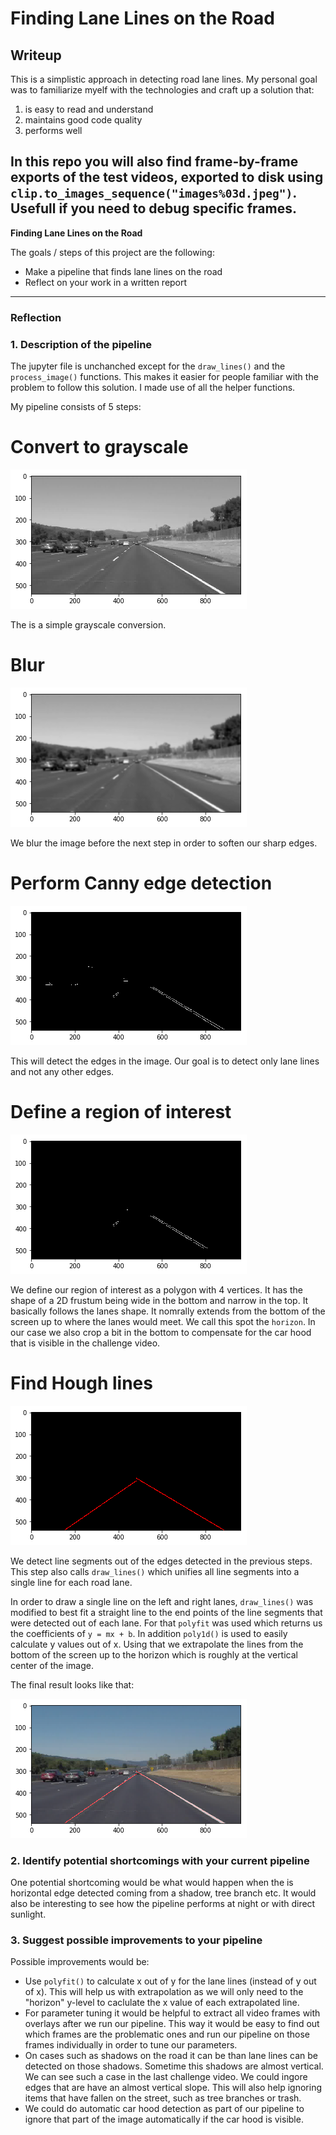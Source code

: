 # **Finding Lane Lines on the Road** 

## Writeup

This is a simplistic approach in detecting road lane lines. My personal goal was to familiarize myelf with the technologies and craft up a solution that:
1. is easy to read and understand
2. maintains good code quality
3. performs well

In this repo you will also find frame-by-frame exports of the test videos, exported to disk using `clip.to_images_sequence("images%03d.jpeg")`. Usefull if you need to debug specific frames.
---

**Finding Lane Lines on the Road**

The goals / steps of this project are the following:
* Make a pipeline that finds lane lines on the road
* Reflect on your work in a written report


[//]: # (Image References)

[grayscale]: ./examples/grayscale.png "Grayscale"
[blurred_image]: ./examples/blurred.png "Blurred image"
[canny_edges]: ./examples/canny_edges.png "Canny edges"
[masked_region]: ./examples/masked_region.png "Masked region"
[hugh_lines]: ./examples/hugh_lines_extrapolated.png "Hugh lines"
[overlayed]: ./examples/final.png "Final"


---

### Reflection

### 1. Description of the pipeline

The jupyter file is unchanched except for the `draw_lines()` and the `process_image()` functions. This makes it easier for people familiar with the problem to follow this solution. I made use of all the helper functions.

My pipeline consists of 5 steps:

# Convert to grayscale
![alt text][grayscale]

The is a simple grayscale conversion.

# Blur
![alt text][blurred_image]

We blur the image before the next step in order to soften our sharp edges.

# Perform Canny edge detection
![alt text][canny_edges]

This will detect the edges in the image. Our goal is to detect only lane lines and not any other edges. 

# Define a region of interest
![alt text][masked_region]

We define our region of interest as a polygon with 4 vertices. It has the shape of a 2D frustum being wide in the bottom and narrow in the top. It basically follows the lanes shape.
It nomrally extends from the bottom of the screen up to where the lanes would meet. We call this spot the `horizon`. In our case we also crop a bit in the bottom to compensate for the car hood that is visible in the challenge video.

# Find Hough lines
![alt text][hugh_lines]

We detect line segments out of the edges detected in the previous steps. This step also calls `draw_lines()` which unifies all line segments into a single line for each road lane. 

In order to draw a single line on the left and right lanes, `draw_lines()` was modified to best fit a straight line to the end points of the line segments that were detected out of each lane. For that `polyfit` was used which returns us the coefficients of `y = mx + b`. In addition `poly1d()` is used to easily calculate y values out of x. Using that we extrapolate the lines from the bottom of the screen up to the horizon which is roughly at the vertical center of the image.

The final result looks like that:

![alt text][overlayed]

### 2. Identify potential shortcomings with your current pipeline

One potential shortcoming would be what would happen when the is horizontal edge detected coming from a shadow, tree branch etc. It would also be interesting to see how the pipeline performs at night or with direct sunlight.


### 3. Suggest possible improvements to your pipeline

Possible improvements would be:
- Use `polyfit()` to calculate x out of y for the lane lines (instead of y out of x). This will help us with extrapolation as we will only need to the "horizon" y-level to caclulate the x value of each extrapolated line.
- For parameter tuning it would be helpful to extract all video frames with overlays after we run our pipeline. This way it would be easy to find out which frames are the problematic ones and run our pipeline on those frames individually in order to tune our parameters.
- On cases such as shadows on the road it can be than lane lines can be detected on those shadows. Sometime this shadows are almost vertical. We can see such a case in the last challenge video. We could ingore edges that are have an almost vertical slope. This will also help ignoring items that have fallen on the street, such as tree branches or trash.
- We could do automatic car hood detection as part of our pipeline to ignore that part of the image automatically if the car hood is visible.
